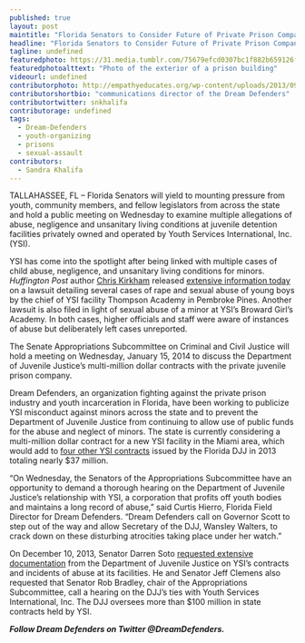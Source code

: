 ```yaml
---
published: true
layout: post
maintitle: "Florida Senators to Consider Future of Private Prison Company In Wake of Sexual Abuse - {Young}ist"
headline: "Florida Senators to Consider Future of Private Prison Company In Wake of Sexual Abuse"
tagline: undefined
featuredphoto: https://31.media.tumblr.com/75679efcd0307bc1f882b659126ffc8e/tumblr_inline_mzczq6jFWE1rkj9dw.jpg
featuredphotoalttext: "Photo of the exterior of a prison building"
videourl: undefined
contributorphoto: http://empathyeducates.org/wp-content/uploads/2013/09/SandraKhalifa-My2Mnts-540x272.png
contributorshortbio: "communications director of the Dream Defenders"
contributortwitter: snkhalifa
contributorage: undefined
tags: 
  - Dream-Defenders
  - youth-organizing
  - prisons
  - sexual-assault
contributors:
  - Sandra Khalifa
---
```

TALLAHASSEE, FL – Florida Senators will yield to mounting pressure from youth, community members, and fellow legislators from across the state and hold a public meeting on Wednesday to examine multiple allegations of abuse, negligence and unsanitary living conditions at juvenile detention facilities privately owned and operated by Youth Services International, Inc. (YSI).

YSI has come into the spotlight after being linked with multiple cases of child abuse, negligence, and unsanitary living conditions for minors. *Huffington Post* author [Chris Kirkham](http://www.huffingtonpost.com/chris-kirkham/) released [extensive information today](http://www.huffingtonpost.com/2014/01/13/youth-services-international-lawsuits_n_4589550.html) on a lawsuit detailing several cases of rape and sexual abuse of young boys by the chief of YSI facility Thompson Academy in Pembroke Pines. Another lawsuit is also filed in light of sexual abuse of a minor at YSI’s Broward Girl’s Academy. In both cases, higher officials and staff were aware of instances of abuse but deliberately left cases unreported.

The Senate Appropriations Subcommittee on Criminal and Civil Justice will hold a meeting on Wednesday, January 15, 2014 to discuss the Department of Juvenile Justice’s multi-million dollar contracts with the private juvenile prison company.

Dream Defenders, an organization fighting against the private prison industry and youth incarceration in Florida, have been working to publicize YSI misconduct against minors across the state and to prevent the Department of Juvenile Justice from continuing to allow use of public funds for the abuse and neglect of minors. The state is currently considering a multi-million dollar contract for a new YSI facility in the Miami area, which would add to [four other YSI contracts](http://www.huffingtonpost.com/2013/11/14/youth-services-international-contracts_n_4269869.html) issued by the Florida DJJ in 2013 totaling nearly $37 million.

“On Wednesday, the Senators of the Appropriations Subcommittee have an opportunity to demand a thorough hearing on the Department of Juvenile Justice’s relationship with YSI, a corporation that profits off youth bodies and maintains a long record of abuse,” said Curtis Hierro, Florida Field Director for Dream Defenders. “Dream Defenders call on Governor Scott to step out of the way and allow Secretary of the DJJ, Wansley Walters, to crack down on these disturbing atrocities taking place under her watch.”

On December 10, 2013, Senator Darren Soto [requested extensive documentation](https://www.documentcloud.org/documents/893814-sen-soto-letter.html) from the Department of Juvenile Justice on YSI’s contracts and incidents of abuse at its facilities. He and Senator Jeff Clemens also requested that Senator Rob Bradley, chair of the Appropriations Subcommittee, call a hearing on the DJJ’s ties with Youth Services International, Inc. The DJJ oversees more than $100 million in state contracts held by YSI.

***Follow Dream Defenders on Twitter @DreamDefenders.***